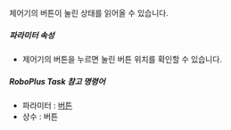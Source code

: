 
제어기의 버튼이 눌린 상태를 읽어올 수 있습니다.

##### 파라미터 속성
- 제어기의 버튼을 누르면 눌린 버튼 위치를 확인할 수 있습니다.

##### RoboPlus Task 참고 명령어
- 파라미터 : [버튼]
- 상수 : 버튼
 
[버튼]: /docs/kr/software/rplus1/task/programming_02/#버튼
